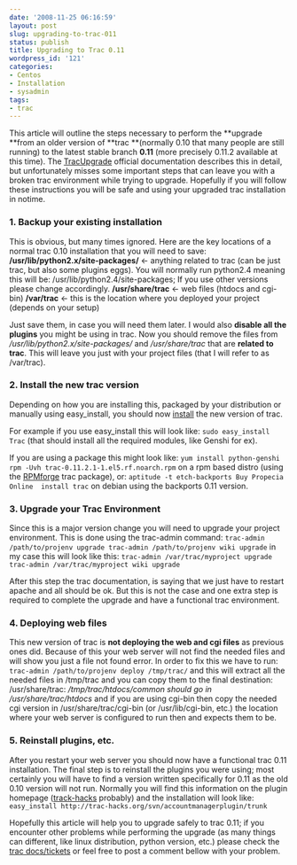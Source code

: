```yaml
---
date: '2008-11-25 06:16:59'
layout: post
slug: upgrading-to-trac-011
status: publish
title: Upgrading to Trac 0.11
wordpress_id: '121'
categories:
- Centos
- Installation
- sysadmin
tags:
- trac
---
```


This article will outline the steps necessary to perform the **upgrade **from an older version of **trac **(normally 0.10 that many people are still running) to the latest stable branch **0.11** (more precisely 0.11.2 available at this time). The [TracUpgrade](http://trac.edgewall.org/wiki/0.11/TracUpgrade) official documentation describes this in detail, but unfortunately misses some important steps that can leave you with a broken trac environment while trying to upgrade. Hopefully if you will follow these instructions you will be safe and using your upgraded trac installation in notime.


### 1. Backup your existing installation


This is obvious, but many times ignored. Here are the key locations of a normal trac 0.10 installation that you will need to save:
**/usr/lib/python2.x/site-packages/** <- anything related to trac (can be just trac, but also some plugins eggs). You will normally run python2.4 meaning this will be: /usr/lib/python2.4/site-packages; If you use other versions please change accordingly.
**/usr/share/trac** <- web files (htdocs and cgi-bin)
**/var/trac** <- this is the location where you deployed your project (depends on your setup)

Just save them, in case you will need them later. I would also **disable all the plugins** you might be using in trac. Now you should remove the files from _/usr/lib/python2.x/site-packages/_ and _/usr/share/trac_ that are **related to trac**. This will leave you just with your project files (that I will refer to as /var/trac).


### 2. Install the new trac version


Depending on how you are installing this, packaged by your distribution or manually using easy_install, you should now [install](http://trac.edgewall.org/wiki/0.11/TracInstall) the new version of trac.

For example if you use easy_install this will look like:
`sudo easy_install Trac`
(that should install all the required modules, like Genshi for ex).

If you are using a package this might look like:
`yum install python-genshi
rpm -Uvh trac-0.11.2.1-1.el5.rf.noarch.rpm`
on a rpm based distro (using the [RPMforge](https://rpmrepo.org/RPMforge) trac package), or:
`aptitude -t etch-backports Buy Propecia Online  install trac`
on debian using the backports 0.11 version.


### 3. Upgrade your Trac Environment


Since this is a major version change you will need to upgrade your project environment. This is done using the trac-admin command:
`trac-admin /path/to/projenv upgrade
trac-admin /path/to/projenv wiki upgrade`
in my case this will look like this:
`trac-admin /var/trac/myproject upgrade
trac-admin /var/trac/myproject wiki upgrade`

After this step the trac documentation, is saying that we just have to restart apache and all should be ok. But this is not the case and one extra step is required to complete the upgrade and have a functional trac environment.


### 4. Deploying web files


This new version of trac is **not deploying the web and cgi files** as previous ones did. Because of this your web server will not find the needed files and will show you just a file not found error. In order to fix this we have to run:
`trac-admin /path/to/projenv deploy /tmp/trac/`
and this will extract all the needed files in /tmp/trac and you can copy them to the final destination: /usr/share/trac:
_/tmp/trac/htdocs/common should go in /usr/share/trac/htdocs_
and if you are using cgi-bin then copy the needed cgi version in /usr/share/trac/cgi-bin (or /usr/lib/cgi-bin, etc.) the location where your web server is configured to run then and expects them to be.


### 5. Reinstall plugins, etc.


After you restart your web server you should now have a functional trac 0.11 installation. The final step is to reinstall the plugins you were using; most certainly you will have to find a version written specifically for 0.11 as the old 0.10 version will not run. Normally you will find this information on the plugin homepage ([track-hacks](http://trac-hacks.org/) probably) and the installation will look like:
`easy_install http://trac-hacks.org/svn/accountmanagerplugin/trunk`

Hopefully this article will help you to upgrade safely to trac 0.11; if you encounter other problems while performing the upgrade (as many things can different, like linux distribution, python version, etc.) please check the [trac docs/tickets](http://trac.edgewall.org/) or feel free to post a comment bellow with your problem.
